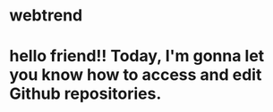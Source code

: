 # webtrend
# hello friend!! Today, I'm gonna let you know how to access and edit Github repositories.
